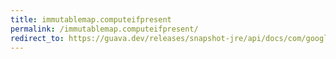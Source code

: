 ```yaml
---
title: immutablemap.computeifpresent
permalink: /immutablemap.computeifpresent/
redirect_to: https://guava.dev/releases/snapshot-jre/api/docs/com/google/common/collect/ImmutableMap.html#computeIfPresent-K-java.util.function.BiFunction-
---
```

